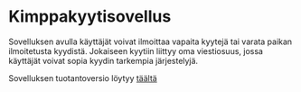 # **Kimppakyytisovellus** 

Sovelluksen avulla käyttäjät voivat ilmoittaa vapaita kyytejä tai varata paikan ilmoitetusta kyydistä. Jokaiseen kyytiin liittyy oma viestiosuus, jossa käyttäjät voivat sopia kyydin tarkempia järjestelyjä.

Sovelluksen tuotantoversio löytyy [täältä](https://kimppakyyti.herokuapp.com/)
